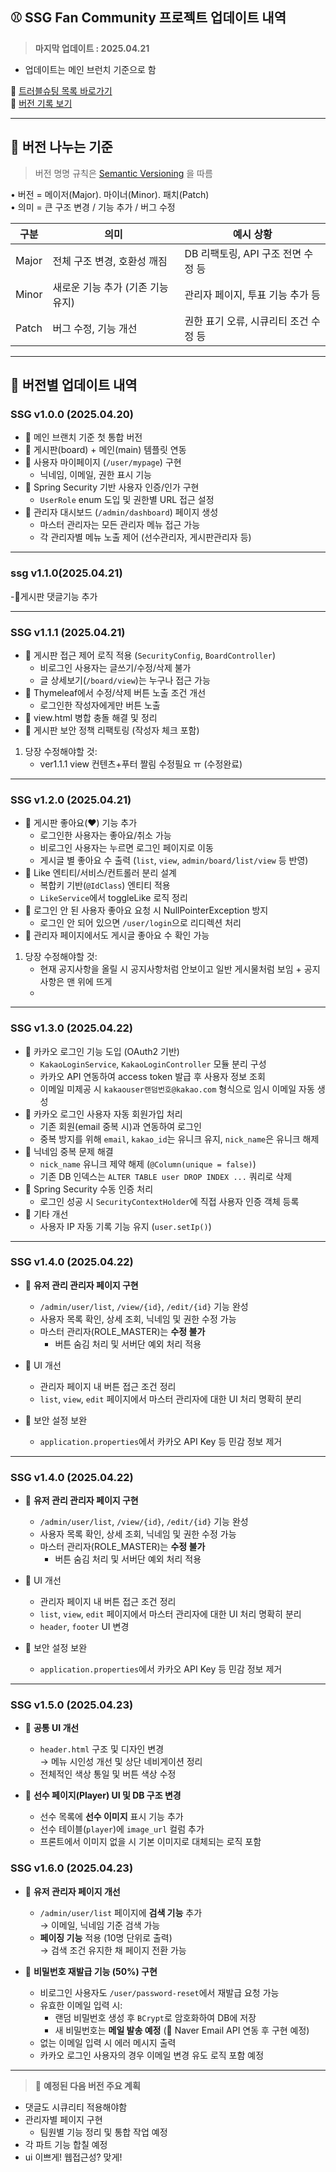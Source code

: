 ## ⚾ SSG Fan Community 프로젝트 업데이트 내역
> **마지막 업데이트 : 2025.04.21**

 - 업데이트는 메인 브런치 기준으로 함
   
📌 [트러블슈팅 목록 바로가기](https://github.com/yoon0416/ssgpack/blob/main/%ED%8A%B8%EB%9F%AC%EB%B8%94%EC%8A%88%ED%8C%85.md)  
📌 [버전 기록 보기](./version.md)

---

## 🥉 버전 나누는 기준

> 버전 명명 규칙은 [Semantic Versioning](https://semver.org/lang/ko/) 을 따름

• 버전 = 메이저(Major). 마이너(Minor). 패치(Patch)  
• 의미 = 큰 구조 변경 / 기능 추가 / 버그 수정

| 구분   | 의미                             | 예시 상황                           |
|--------|----------------------------------|--------------------------------------|
| Major  | 전체 구조 변경, 호환성 깨짐     | DB 리팩토링, API 구조 전면 수정 등   |
| Minor  | 새로운 기능 추가 (기존 기능 유지) | 관리자 페이지, 투표 기능 추가 등    |
| Patch  | 버그 수정, 기능 개선            | 권한 표기 오류, 시큐리티 조건 수정 등 |

---

## 📙 버전별 업데이트 내역

### SSG v1.0.0 (2025.04.20)
- 🔹 메인 브랜치 기준 첫 통합 버전
- 🔹 게시판(board) + 메인(main) 템플릿 연동
- 🔹 사용자 마이페이지 (`/user/mypage`) 구현
  - 닉네임, 이메일, 권한 표시 기능
- 🔹 Spring Security 기반 사용자 인증/인가 구현
  - `UserRole` enum 도입 및 권한별 URL 접근 설정
- 🔹 관리자 대시보드 (`/admin/dashboard`) 페이지 생성
  - 마스터 관리자는 모든 관리자 메뉴 접근 가능
  - 각 관리자별 메뉴 노출 제어 (선수관리자, 게시판관리자 등)
---
### ssg v1.1.0(2025.04.21)
-🔹게시판 댓글기능 추가

---
### SSG v1.1.1 (2025.04.21)
- 🔹 게시판 접근 제어 로직 적용 (`SecurityConfig`, `BoardController`)
  - 비로그인 사용자는 글쓰기/수정/삭제 불가
  - 글 상세보기(`/board/view`)는 누구나 접근 가능
- 🔹 Thymeleaf에서 수정/삭제 버튼 노출 조건 개선
  - 로그인한 작성자에게만 버튼 노출
- 🔹 view.html 병합 충돌 해결 및 정리
- 🔹 게시판 보안 정책 리팩토링 (작성자 체크 포함)
1. 당장 수정해야할 것:
   - ver1.1.1 view 컨텐츠+푸터 짤림 수정필요 ㅠ (수정완료)
---
### SSG v1.2.0 (2025.04.21)
- 🔹 게시판 좋아요(♥) 기능 추가
  - 로그인한 사용자는 좋아요/취소 가능
  - 비로그인 사용자는 누르면 로그인 페이지로 이동
  - 게시글 별 좋아요 수 출력 (`list`, `view`, `admin/board/list/view` 등 반영)
- 🔹 Like 엔티티/서비스/컨트롤러 분리 설계
  - 복합키 기반(`@IdClass`) 엔티티 적용
  - `LikeService`에서 toggleLike 로직 정리
- 🔹 로그인 안 된 사용자 좋아요 요청 시 NullPointerException 방지
  - 로그인 안 되어 있으면 `/user/login`으로 리디렉션 처리
- 🔹 관리자 페이지에서도 게시글 좋아요 수 확인 가능
1. 당장 수정해야할 것:
   - 현재 공지사항을 올릴 시 공지사항처럼 안보이고 일반 게시물처럼 보임 + 공지사항은 맨 위에 뜨게
   - 
---
### SSG v1.3.0 (2025.04.22)
- 🔹 카카오 로그인 기능 도입 (OAuth2 기반)
  - `KakaoLoginService`, `KakaoLoginController` 모듈 분리 구성
  - 카카오 API 연동하여 access token 발급 후 사용자 정보 조회
  - 이메일 미제공 시 `kakaouser랜덤번호@kakao.com` 형식으로 임시 이메일 자동 생성
- 🔹 카카오 로그인 사용자 자동 회원가입 처리
  - 기존 회원(email 중복 시)과 연동하여 로그인
  - 중복 방지를 위해 `email`, `kakao_id`는 유니크 유지, `nick_name`은 유니크 해제
- 🔹 닉네임 중복 문제 해결
  - `nick_name` 유니크 제약 해제 (`@Column(unique = false)`)
  - 기존 DB 인덱스는 `ALTER TABLE user DROP INDEX ...` 쿼리로 삭제
- 🔹 Spring Security 수동 인증 처리
  - 로그인 성공 시 `SecurityContextHolder`에 직접 사용자 인증 객체 등록
- 🔹 기타 개선
  - 사용자 IP 자동 기록 기능 유지 (`user.setIp()`)

---
### SSG v1.4.0 (2025.04.22)
- 🔹 **유저 관리 관리자 페이지 구현**
  - `/admin/user/list`, `/view/{id}`, `/edit/{id}` 기능 완성
  - 사용자 목록 확인, 상세 조회, 닉네임 및 권한 수정 가능
  - 마스터 관리자(ROLE_MASTER)는 **수정 불가**
    - 버튼 숨김 처리 및 서버단 예외 처리 적용

- 🔹 UI 개선
  - 관리자 페이지 내 버튼 접근 조건 정리
  - `list`, `view`, `edit` 페이지에서 마스터 관리자에 대한 UI 처리 명확히 분리

- 🔹 보안 설정 보완
  - `application.properties`에서 카카오 API Key 등 민감 정보 제거
    
---

### **SSG v1.4.0 (2025.04.22)**

- 🔹 **유저 관리 관리자 페이지 구현**
  - `/admin/user/list`, `/view/{id}`, `/edit/{id}` 기능 완성
  - 사용자 목록 확인, 상세 조회, 닉네임 및 권한 수정 가능
  - 마스터 관리자(ROLE_MASTER)는 **수정 불가**
    - 버튼 숨김 처리 및 서버단 예외 처리 적용

- 🔹 UI 개선
  - 관리자 페이지 내 버튼 접근 조건 정리
  - `list`, `view`, `edit` 페이지에서 마스터 관리자에 대한 UI 처리 명확히 분리
  - `header`, `footer` UI 변경

- 🔹 보안 설정 보완
  - `application.properties`에서 카카오 API Key 등 민감 정보 제거

---
### SSG v1.5.0 (2025.04.23)

- 🔹 **공통 UI 개선**
  - `header.html` 구조 및 디자인 변경  
    → 메뉴 시인성 개선 및 상단 네비게이션 정리
  - 전체적인 색상 통일 및 버튼 색상 수정

- 🔹 **선수 페이지(Player) UI 및 DB 구조 변경**
  - 선수 목록에 **선수 이미지** 표시 기능 추가
  - 선수 테이블(`player`)에 `image_url` 컬럼 추가
  - 프론트에서 이미지 없을 시 기본 이미지로 대체되는 로직 포함





### SSG v1.6.0 (2025.04.23)

- 🔹 **유저 관리자 페이지 개선**
  - `/admin/user/list` 페이지에 **검색 기능** 추가  
    → 이메일, 닉네임 기준 검색 가능
  - **페이징 기능** 적용 (10명 단위로 출력)  
    → 검색 조건 유지한 채 페이지 전환 가능

- 🔹 **비밀번호 재발급 기능 (50%) 구현**
  - 비로그인 사용자도 `/user/password-reset`에서 재발급 요청 가능
  - 유효한 이메일 입력 시:
    - 랜덤 비밀번호 생성 후 `BCrypt`로 암호화하여 DB에 저장
    - 새 비밀번호는 **메일 발송 예정** (📧 Naver Email API 연동 후 구현 예정)
  - 없는 이메일 입력 시 에러 메시지 출력
  - 카카오 로그인 사용자의 경우 이메일 변경 유도 로직 포함 예정


---
> 🚨 **예정된 다음 버전 주요 계획**
- 댓글도 시큐리티 적용해야함
- 관리자별 페이지 구현  
  + 팀원별 기능 정리 및 통합 작업 예정
- 각 파트 기능 합칠 예정
- ui 이쁘게! 웹접근성? 맞게!

